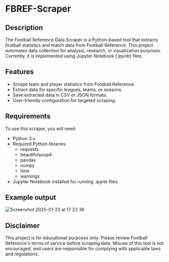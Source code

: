 # FBREF-Scraper

## Description

The Football Reference Data Scraper is a Python-based tool that extracts football statistics and match data from Football Reference. This project automates data collection for analysis, research, or visualization purposes. Currently, it is implemented using Jupyter Notebook (.ipynb) files.

## Features

- Scrape team and player statistics from Football Reference.
- Extract data for specific leagues, teams, or seasons.
- Save extracted data in CSV or JSON formats.
- User-friendly configuration for targeted scraping.

## Requirements

To use this scraper, you will need:
- Python 3.x
- Required Python libraries:
  - requests
  - beautifulsoup4
  - pandas
  - numpy
  - time
  - warnings
- Jupyter Notebook installed for running .ipynb files.

## Example output

![Screenshot 2025-01-23 at 17 23 36](https://github.com/user-attachments/assets/52768d6c-c2cb-4357-8d63-d2fab873c037)

## Disclaimer

This project is for educational purposes only. Please review Football Reference's terms of service before scraping data. Misuse of this tool is not encouraged, and users are responsible for complying with applicable laws and regulations.
